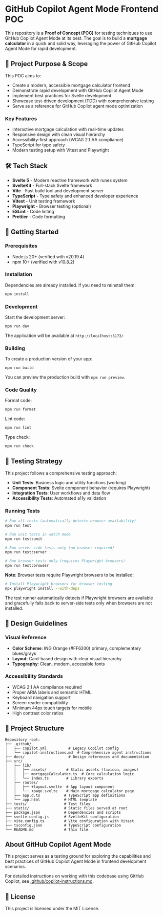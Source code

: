 # GitHub Copilot Agent Mode Frontend POC

This repository is a **Proof of Concept (POC)** for testing techniques to use GitHub Copilot Agent Mode at its best. The goal is to build a **mortgage calculator** in a quick and solid way, leveraging the power of GitHub Copilot Agent Mode for rapid development.

## 🎯 Project Purpose & Scope

This POC aims to:

- Create a modern, accessible mortgage calculator frontend
- Demonstrate rapid development with GitHub Copilot Agent Mode
- Implement best practices for Svelte development
- Showcase test-driven development (TDD) with comprehensive testing
- Serve as a reference for GitHub Copilot agent mode optimization

### Key Features

- Interactive mortgage calculation with real-time updates
- Responsive design with clean visual hierarchy
- Accessibility-first approach (WCAG 2.1 AA compliance)
- TypeScript for type safety
- Modern testing setup with Vitest and Playwright

## 🛠️ Tech Stack

- **Svelte 5** - Modern reactive framework with runes system
- **SvelteKit** - Full-stack Svelte framework
- **Vite** - Fast build tool and development server
- **TypeScript** - Type safety and enhanced developer experience
- **Vitest** - Unit testing framework
- **Playwright** - Browser testing (optional)
- **ESLint** - Code linting
- **Prettier** - Code formatting

## 🚀 Getting Started

### Prerequisites

- Node.js 20+ (verified with v20.19.4)
- npm 10+ (verified with v10.8.2)

### Installation

Dependencies are already installed. If you need to reinstall them:

```bash
npm install
```

### Development

Start the development server:

```bash
npm run dev
```

The application will be available at `http://localhost:5173/`

### Building

To create a production version of your app:

```bash
npm run build
```

You can preview the production build with `npm run preview`.

### Code Quality

Format code:

```bash
npm run format
```

Lint code:

```bash
npm run lint
```

Type check:

```bash
npm run check
```

## 🧪 Testing Strategy

This project follows a comprehensive testing approach:

- **Unit Tests**: Business logic and utility functions (working)
- **Component Tests**: Svelte component behavior (requires Playwright)
- **Integration Tests**: User workflows and data flow
- **Accessibility Tests**: Automated a11y validation

### Running Tests

```bash
# Run all tests (automatically detects browser availability)
npm run test

# Run unit tests in watch mode
npm run test:unit

# Run server-side tests only (no browser required)
npm run test:server

# Run browser tests only (requires Playwright browsers)
npm run test:browser
```

**Note:** Browser tests require Playwright browsers to be installed:

```bash
# Install Playwright browsers for browser testing
npx playwright install --with-deps
```

The test runner automatically detects if Playwright browsers are available and gracefully falls back to server-side tests only when browsers are not installed.

## 🎨 Design Guidelines

### Visual Reference

- **Color Scheme**: ING Orange (#FF6200) primary, complementary blues/grays
- **Layout**: Card-based design with clear visual hierarchy
- **Typography**: Clean, modern, accessible fonts

### Accessibility Standards

- WCAG 2.1 AA compliance required
- Proper ARIA labels and semantic HTML
- Keyboard navigation support
- Screen reader compatibility
- Minimum 44px touch targets for mobile
- High contrast color ratios

## 📁 Project Structure

```
Repository root:
├── .github/
│   ├── copilot.yml          # Legacy Copilot config
│   └── copilot-instructions.md  # Comprehensive agent instructions
├── docs/                    # Design references and documentation
├── src/
│   ├── lib/
│   │   ├── assets/         # Static assets (favicon, images)
│   │   ├── mortgageCalculator.ts  # Core calculation logic
│   │   └── index.ts        # Library exports
│   ├── routes/
│   │   ├── +layout.svelte  # App layout component
│   │   └── +page.svelte    # Main mortgage calculator page
│   ├── app.d.ts           # TypeScript app definitions
│   └── app.html           # HTML template
├── tests/                 # Test files
├── static/                # Static files served at root
├── package.json           # Dependencies and scripts
├── svelte.config.js       # SvelteKit configuration
├── vite.config.ts         # Vite configuration with Vitest
├── tsconfig.json          # TypeScript configuration
└── README.md              # This file
```

## About GitHub Copilot Agent Mode

This project serves as a testing ground for exploring the capabilities and best practices of GitHub Copilot Agent Mode in frontend development scenarios.

For detailed instructions on working with this codebase using GitHub Copilot, see [.github/copilot-instructions.md](.github/copilot-instructions.md).

## 📄 License

This project is licensed under the MIT License.
